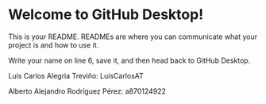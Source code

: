 # Welcome to GitHub Desktop!

This is your README. READMEs are where you can communicate what your project is and how to use it.

Write your name on line 6, save it, and then head back to GitHub Desktop.

Luis Carlos Alegria Treviño: LuisCarlosAT

Alberto Alejandro Rodríguez Pérez: a870124922
